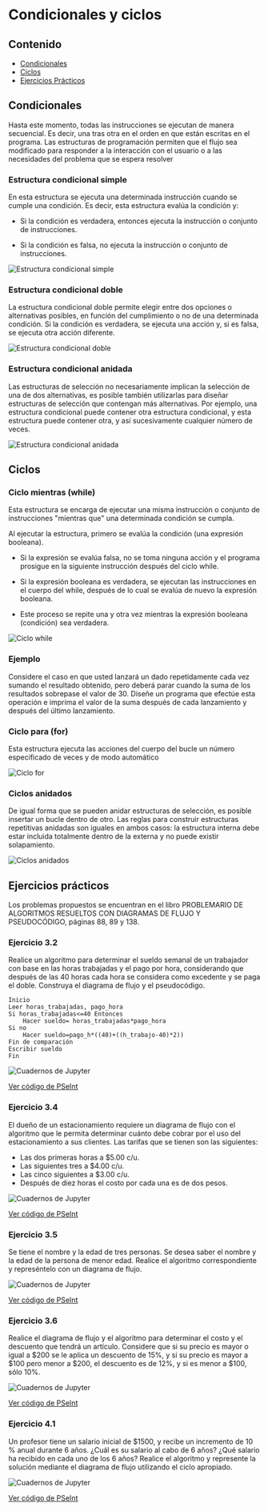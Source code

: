 # Condicionales y ciclos

## Contenido
- [Condicionales](#condicionales)
- [Ciclos](#ciclos)
- [Ejercicios Prácticos](#ejercicios-prácticos)

## Condicionales
Hasta este momento, todas las instrucciones se ejecutan de manera secuencial. Es decir, una tras otra en el orden en que están escritas en el programa. Las estructuras de programación permiten que el flujo sea modificado para responder a la interacción con el usuario o a las necesidades del problema que se espera resolver

### Estructura condicional simple
En esta estructura se ejecuta una determinada instrucción cuando se cumple una condición. Es decir, esta estructura evalúa la condición y:

- Si la condición es verdadera, entonces ejecuta la instrucción o conjunto de instrucciones.

- Si la condición es falsa, no ejecuta la instrucción o conjunto de instrucciones.

<img src="https://github.com/Ingenieria-Electrica-UdeA/banco_imagenes/raw/main/presentaciones/estructura-condicional-simple.png" alt="Estructura condicional simple">

### Estructura condicional doble
La estructura condicional doble permite elegir entre dos opciones o alternativas posibles, en función del cumplimiento o no de una determinada condición. Si la condición es verdadera, se ejecuta una acción y, si es falsa, se ejecuta otra acción diferente.

<img src="https://github.com/Ingenieria-Electrica-UdeA/banco_imagenes/raw/main/presentaciones/estructura-condicional-doble.png" alt="Estructura condicional doble">

### Estructura condicional anidada
Las estructuras de selección no necesariamente implican la selección de una de dos alternativas, es posible también utilizarlas para diseñar estructuras de selección que contengan más alternativas. Por ejemplo, una estructura condicional puede contener otra estructura condicional, y esta estructura puede contener otra, y así sucesivamente cualquier número de veces.

<img src="https://github.com/Ingenieria-Electrica-UdeA/banco_imagenes/raw/main/presentaciones/estructura-condicional-anidada.png" alt="Estructura condicional anidada">


## Ciclos

### Ciclo mientras (while)
Esta estructura se encarga de ejecutar una misma instrucción o conjunto de instrucciones "mientras que" una determinada condición se cumpla.

Al ejecutar la estructura, primero se evalúa la condición (una expresión booleana). 

- Si la expresión se evalúa falsa, no se toma ninguna acción y el programa prosigue en la siguiente instrucción después del ciclo while.

- Si la expresión booleana es verdadera, se ejecutan las instrucciones en el cuerpo del while, después de lo cual se evalúa de nuevo la expresión booleana. 

- Este proceso se repite una y otra vez mientras la expresión booleana (condición) sea verdadera.

<img src="https://github.com/Ingenieria-Electrica-UdeA/banco_imagenes/raw/main/presentaciones/ciclo-while.png" alt="Ciclo while">

### Ejemplo
Considere el caso en que usted lanzará un dado repetidamente cada vez sumando el resultado obtenido, pero deberá parar cuando la suma de los resultados sobrepase el valor de 30. Diseñe un programa que efectúe esta operación e imprima el valor de la suma después de cada lanzamiento y después del último lanzamiento.


### Ciclo para (for)
Esta estructura ejecuta las acciones del cuerpo del bucle un número especificado de veces y de modo automático

<img src="https://github.com/Ingenieria-Electrica-UdeA/banco_imagenes/raw/main/presentaciones/ciclo-for.png" alt="Ciclo for">

### Ciclos anidados
De igual forma que se pueden anidar estructuras de selección, es posible insertar un bucle dentro de otro. Las reglas para construir estructuras repetitivas anidadas son iguales en ambos casos: la estructura interna debe estar incluida totalmente dentro de la externa y no puede existir solapamiento.

<img src="https://github.com/Ingenieria-Electrica-UdeA/banco_imagenes/raw/main/presentaciones/ciclos-anidados.png" alt="Ciclos anidados">


## Ejercicios prácticos
Los problemas propuestos se encuentran en el libro PROBLEMARIO DE ALGORITMOS RESUELTOS CON DIAGRAMAS DE FLUJO Y PSEUDOCÓDIGO, páginas 88, 89 y 138.

### Ejercicio 3.2
Realice un algoritmo para determinar el sueldo semanal de un trabajador con base en las horas trabajadas y el pago por hora, considerando que después de las 40 horas cada hora se considera como excedente y se paga el doble. Construya el diagrama de flujo y el pseudocódigo.

``` pseint 
Inicio
Leer horas_trabajadas, pago_hora
Si horas_trabajadas<=40 Entonces
    Hacer sueldo= horas_trabajadas*pago_hora
Si no
    Hacer sueldo=pago_h*((40)+((h_trabajo-40)*2))
Fin de comparación
Escribir sueldo
Fin
```
<img src="https://github.com/Ingenieria-Electrica-UdeA/banco_imagenes/raw/main/presentaciones/diagrama-flujo-5.png" alt="Cuadernos de Jupyter">

<a href="https://github.com/Ingenieria-Electrica-UdeA/informatica/blob/main/talleres/02_pseudocodigo_diagramas_flujo/Ejercicio_3_2.psc">Ver código de PSeInt</a>

### Ejercicio 3.4
El dueño de un estacionamiento requiere un diagrama de flujo con el algoritmo que le permita determinar cuánto debe cobrar por el uso del estacionamiento a sus clientes. Las tarifas que se tienen son las siguientes: 

- Las dos primeras horas a $5.00 c/u. 
- Las siguientes tres a $4.00 c/u. 
- Las cinco siguientes a $3.00 c/u. 
- Después de diez horas el costo por cada una es de dos pesos.

<img src="https://github.com/Ingenieria-Electrica-UdeA/banco_imagenes/raw/main/presentaciones/diagrama-flujo-6.png" alt="Cuadernos de Jupyter">

<a href="">Ver código de PSeInt</a>

### Ejercicio 3.5
Se tiene el nombre y la edad de tres personas. Se desea saber el nombre y la edad de la persona de menor edad. Realice el algoritmo correspondiente y represéntelo con un diagrama de flujo.

<img src="https://github.com/Ingenieria-Electrica-UdeA/banco_imagenes/raw/main/presentaciones/diagrama-flujo-7.png" alt="Cuadernos de Jupyter">

<a href="">Ver código de PSeInt</a>

### Ejercicio 3.6
Realice el diagrama de flujo y el algoritmo para determinar el costo y el descuento que tendrá un artículo. Considere que si su precio es mayor o igual a $200 se le aplica un descuento de 15%, y si su precio es mayor a $100 pero menor a $200, el descuento es de 12%, y si es menor a $100, sólo 10%. 

<img src="https://github.com/Ingenieria-Electrica-UdeA/banco_imagenes/raw/main/presentaciones/diagrama-flujo-8.png" alt="Cuadernos de Jupyter">

<a href="">Ver código de PSeInt</a>

### Ejercicio 4.1
Un profesor tiene un salario inicial de $1500, y recibe un incremento de 10 % anual durante 6 años. ¿Cuál es su salario al cabo de 6 años? ¿Qué salario ha recibido en cada uno de los 6 años? Realice el algoritmo y represente la solución mediante el diagrama de flujo utilizando el ciclo apropiado.

<img src="https://github.com/Ingenieria-Electrica-UdeA/banco_imagenes/raw/main/presentaciones/diagrama-flujo-9.png" alt="Cuadernos de Jupyter">

<a href="">Ver código de PSeInt</a>